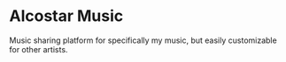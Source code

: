 # Alcostar Music

Music sharing platform for specifically my music, but easily customizable for other artists.